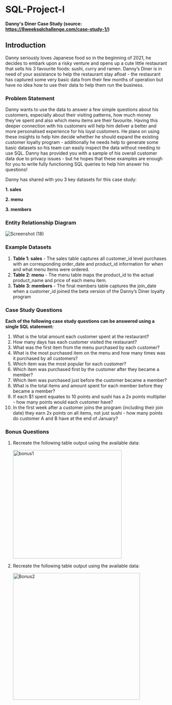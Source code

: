 # SQL-Project-I
__Danny's Diner Case Study (source: https://8weeksqlchallenge.com/case-study-1/)__

## Introduction
Danny seriously loves Japanese food so in the beginning of 2021, he decides to embark upon a risky venture and opens up a cute little restaurant that sells his 3 favourite foods: sushi, curry and ramen.
Danny’s Diner is in need of your assistance to help the restaurant stay afloat - the restaurant has captured some very basic data from their few months of operation but have no idea how to use their data to help them run the business.
### Problem Statement
Danny wants to use the data to answer a few simple questions about his customers, especially about their visiting patterns, how much money they’ve spent and also which menu items are their favourite. Having this deeper connection with his customers will help him deliver a better and more personalised experience for his loyal customers.
He plans on using these insights to help him decide whether he should expand the existing customer loyalty program - additionally he needs help to generate some basic datasets so his team can easily inspect the data without needing to use SQL.
Danny has provided you with a sample of his overall customer data due to privacy issues - but he hopes that these examples are enough for you to write fully functioning SQL queries to help him answer his questions!

Danny has shared with you 3 key datasets for this case study:

__1. sales__

__2. menu__

__3. members__

### Entity Relationship Diagram
![Screenshot (18)](https://github.com/chandan725/SQL-Project-I/assets/108787425/7920c5dd-1b24-4e07-90f7-8f6fb79d5a8e)
### Example Datasets
1. __Table 1: sales__ - The sales table captures all customer_id level purchases with an corresponding order_date and product_id information for when and what menu items were ordered.
2. __Table 2: menu__ - The menu table maps the product_id to the actual product_name and price of each menu item.
3. __Table 3: members__ - The final members table captures the join_date when a customer_id joined the beta version of the Danny’s Diner loyalty program

### Case Study Questions
__Each of the following case study questions can be answered using a single SQL statement:__

1. What is the total amount each customer spent at the restaurant?
2. How many days has each customer visited the restaurant?
3. What was the first item from the menu purchased by each customer?
4. What is the most purchased item on the menu and how many times was it purchased by all customers?
5. Which item was the most popular for each customer?
6. Which item was purchased first by the customer after they became a member?
7. Which item was purchased just before the customer became a member?
8. What is the total items and amount spent for each member before they became a member?
9. If each $1 spent equates to 10 points and sushi has a 2x points multiplier - how many points would each customer have?
10. In the first week after a customer joins the program (including their join date) they earn 2x points on all items, not just sushi - how many points do customer A and B have at the end of January?

### Bonus Questions
1. Recreate the following table output using the available data:

     <img width="338" alt="bonus1" src="https://github.com/chandan725/SQL-Project-I/assets/108787425/46bce35e-b9c5-4c80-890c-e701735236b8">

3. Recreate the following table output using the available data:

    <img width="395" alt="Bonus2" src="https://github.com/chandan725/SQL-Project-I/assets/108787425/8bfe1f13-3368-42af-a419-ac951b0b6b73">





